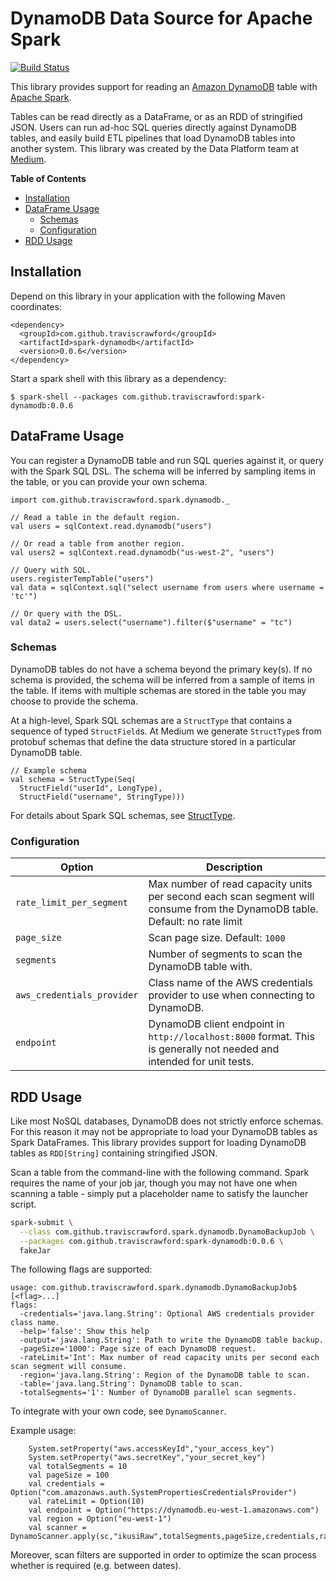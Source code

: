 # DynamoDB Data Source for Apache Spark

[![Build Status](https://travis-ci.org/traviscrawford/spark-dynamodb.svg?branch=master)](https://travis-ci.org/traviscrawford/spark-dynamodb)

This library provides support for reading an [Amazon DynamoDB](https://aws.amazon.com/dynamodb/)
table with [Apache Spark](https://spark.apache.org/).

Tables can be read directly as a DataFrame, or as an RDD of stringified JSON. Users can run ad-hoc
SQL queries directly against DynamoDB tables, and easily build ETL pipelines that load DynamoDB
tables into another system. This library was created by the Data Platform team at
[Medium](https://medium.engineering/mediums-dynamodb-data-source-for-apache-spark-62c6599a6dfd#.x6juanfsy).

<!-- START doctoc generated TOC please keep comment here to allow auto update -->
<!-- DON'T EDIT THIS SECTION, INSTEAD RE-RUN doctoc TO UPDATE -->
**Table of Contents**

- [Installation](#installation)
- [DataFrame Usage](#dataframe-usage)
  - [Schemas](#schemas)
  - [Configuration](#configuration)
- [RDD Usage](#rdd-usage)

<!-- END doctoc generated TOC please keep comment here to allow auto update -->

## Installation

Depend on this library in your application with the following Maven coordinates:

```
<dependency>
  <groupId>com.github.traviscrawford</groupId>
  <artifactId>spark-dynamodb</artifactId>
  <version>0.0.6</version>
</dependency>
```

Start a spark shell with this library as a dependency:

```
$ spark-shell --packages com.github.traviscrawford:spark-dynamodb:0.0.6
```

## DataFrame Usage

You can register a DynamoDB table and run SQL queries against it, or query with the Spark SQL DSL.
The schema will be inferred by sampling items in the table, or you can provide your own schema.

```
import com.github.traviscrawford.spark.dynamodb._

// Read a table in the default region.
val users = sqlContext.read.dynamodb("users")

// Or read a table from another region.
val users2 = sqlContext.read.dynamodb("us-west-2", "users")

// Query with SQL.
users.registerTempTable("users")
val data = sqlContext.sql("select username from users where username = 'tc'")

// Or query with the DSL.
val data2 = users.select("username").filter($"username" = "tc")
```

### Schemas

DynamoDB tables do not have a schema beyond the primary key(s). If no schema is provided,
the schema will be inferred from a sample of items in the table. If items with multiple
schemas are stored in the table you may choose to provide the schema.

At a high-level, Spark SQL schemas are a `StructType` that contains a sequence of typed
`StructField`s. At Medium we generate `StructType`s from protobuf schemas that define the data
structure stored in a particular DynamoDB table.

```
// Example schema
val schema = StructType(Seq(
  StructField("userId", LongType),
  StructField("username", StringType)))
```

For details about Spark SQL schemas, see
[StructType](http://spark.apache.org/docs/latest/api/scala/index.html#org.apache.spark.sql.types.StructType).

### Configuration

| Option | Description |
| --- | --- |
| `rate_limit_per_segment` | Max number of read capacity units per second each scan segment will consume from the DynamoDB table. Default: no rate limit |
| `page_size` | Scan page size. Default: `1000` |
| `segments` | Number of segments to scan the DynamoDB table with. |
| `aws_credentials_provider` | Class name of the AWS credentials provider to use when connecting to DynamoDB. |
| `endpoint` | DynamoDB client endpoint in `http://localhost:8000` format. This is generally not needed and intended for unit tests. |

## RDD Usage

Like most NoSQL databases, DynamoDB does not strictly enforce schemas. For this reason it may not be appropriate to
load your DynamoDB tables as Spark DataFrames. This library provides support for loading DynamoDB tables as
`RDD[String]` containing stringified JSON.

Scan a table from the command-line with the following command. Spark requires the name of your job jar,
though you may not have one when scanning a table - simply put a placeholder name to satisfy the launcher script.

```bash
spark-submit \
  --class com.github.traviscrawford.spark.dynamodb.DynamoBackupJob \
  --packages com.github.traviscrawford:spark-dynamodb:0.0.6 \
  fakeJar
```

The following flags are supported:

```
usage: com.github.traviscrawford.spark.dynamodb.DynamoBackupJob$ [<flag>...]
flags:
  -credentials='java.lang.String': Optional AWS credentials provider class name.
  -help='false': Show this help
  -output='java.lang.String': Path to write the DynamoDB table backup.
  -pageSize='1000': Page size of each DynamoDB request.
  -rateLimit='Int': Max number of read capacity units per second each scan segment will consume.
  -region='java.lang.String': Region of the DynamoDB table to scan.
  -table='java.lang.String': DynamoDB table to scan.
  -totalSegments='1': Number of DynamoDB parallel scan segments.
```

To integrate with your own code, see `DynamoScanner`.

Example usage:
```
    System.setProperty("aws.accessKeyId","your_access_key")
    System.setProperty("aws.secretKey","your_secret_key")
    val totalSegments = 10
    val pageSize = 100
    val credentials = Option("com.amazonaws.auth.SystemPropertiesCredentialsProvider")
    val rateLimit = Option(10)
    val endpoint = Option("https://dynamodb.eu-west-1.amazonaws.com")
    val region = Option("eu-west-1")
    val scanner =  DynamoScanner.apply(sc,"ikusiRaw",totalSegments,pageSize,credentials,rateLimit,region,endpoint)
```
Moreover, scan filters are supported in order to optimize the scan process whether is required (e.g. between dates). 

